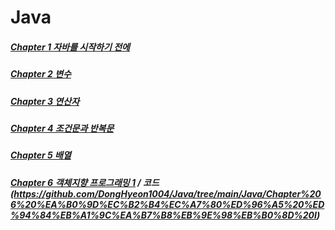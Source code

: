 # Java
##### [Chapter 1 자바를 시작하기 전에](https://github.com/DongHyeon1004/Java/blob/main/Java/Chapter%201%20%EC%9E%90%EB%B0%94%EB%A5%BC%20%EC%8B%9C%EC%9E%91%ED%95%98%EA%B8%B0%20%EC%A0%84%EC%97%90.md)
##### [Chapter 2 변수](https://github.com/DongHyeon1004/Java/blob/main/Java/Chapter%202%20%EB%B3%80%EC%88%98.md)
##### [Chapter 3 연산자](https://github.com/DongHyeon1004/Java/blob/main/Java/Chapter%203%20%EC%97%B0%EC%82%B0%EC%9E%90.md)
##### [Chapter 4 조건문과 반복문](https://github.com/DongHyeon1004/Java/tree/main/Java/Chapter%204%20%EC%A1%B0%EA%B1%B4%EB%AC%B8%EA%B3%BC%20%EB%B0%98%EB%B3%B5%EB%AC%B8)
##### [Chapter 5 배열](https://github.com/DongHyeon1004/Java/tree/main/Java/Chapter%205%20%EB%B0%B0%EC%97%B4)
##### [Chapter 6 객체지향 프로그래밍 1](https://github.com/DongHyeon1004/Java/blob/main/Java/Chapter%206%20%EA%B0%9D%EC%B2%B4%EC%A7%80%ED%96%A5%20%ED%94%84%EB%A1%9C%EA%B7%B8%EB%9E%98%EB%B0%8D%20I.md) / 코드(https://github.com/DongHyeon1004/Java/tree/main/Java/Chapter%206%20%EA%B0%9D%EC%B2%B4%EC%A7%80%ED%96%A5%20%ED%94%84%EB%A1%9C%EA%B7%B8%EB%9E%98%EB%B0%8D%20I)
